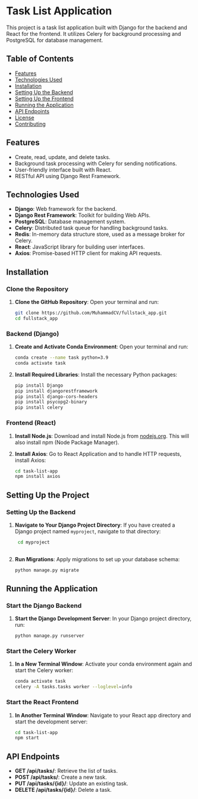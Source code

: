 # Task List Application

This project is a task list application built with Django for the backend and React for the frontend. It utilizes Celery for background processing and PostgreSQL for database management.

## Table of Contents

- [Features](#features)
- [Technologies Used](#technologies-used)
- [Installation](#installation)
- [Setting Up the Backend](#setting-up-the-backend)
- [Setting Up the Frontend](#setting-up-the-frontend)
- [Running the Application](#running-the-application)
- [API Endpoints](#api-endpoints)
- [License](#license)
- [Contributing](#contributing)

## Features

- Create, read, update, and delete tasks.
- Background task processing with Celery for sending notifications.
- User-friendly interface built with React.
- RESTful API using Django Rest Framework.

## Technologies Used

- **Django**: Web framework for the backend.
- **Django Rest Framework**: Toolkit for building Web APIs.
- **PostgreSQL**: Database management system.
- **Celery**: Distributed task queue for handling background tasks.
- **Redis**: In-memory data structure store, used as a message broker for Celery.
- **React**: JavaScript library for building user interfaces.
- **Axios**: Promise-based HTTP client for making API requests.

## Installation

### Clone the Repository

1. **Clone the GitHub Repository**:
   Open your terminal and run:
   ```bash
   git clone https://github.com/MuhammadCV/fullstack_app.git
   cd fullstack_app

### Backend (Django)

1. **Create and Activate Conda Environment**: Open your terminal and run:

   ```bash
   conda create --name task python=3.9
   conda activate task

2. **Install Required Libraries**: Install the necessary Python packages:

   ```bash
   pip install Django
   pip install djangorestframework
   pip install django-cors-headers
   pip install psycopg2-binary
   pip install celery
   
### Frontend (React)

1. **Install Node.js**: Download and install Node.js from [nodejs.org](https://nodejs.org/). This will also install npm (Node Package Manager).

2. **Install Axios**: Go to React Application and to handle HTTP requests, install Axios:

   ```bash
   cd task-list-app
   npm install axios
   
Setting Up the Project
----------------------

### Setting Up the Backend

1. **Navigate to Your Django Project Directory**: If you have created a Django project named `myproject`, navigate to that directory:

   ```bash
    cd myproject
    
3. **Run Migrations**: Apply migrations to set up your database schema:

   ```bash
   python manage.py migrate


Running the Application
-----------------------

### Start the Django Backend

1. **Start the Django Development Server**: In your Django project directory, run:

   ```bash
   python manage.py runserver
   
### Start the Celery Worker

1. **In a New Terminal Window**: Activate your conda environment again and start the Celery worker:

   ```bash
   conda activate task
   celery -A tasks.tasks worker --loglevel=info
   
### Start the React Frontend

1. **In Another Terminal Window**: Navigate to your React app directory and start the development server:

   ```bash
   cd task-list-app
   npm start
   
API Endpoints
-------------

-   **GET /api/tasks/**: Retrieve the list of tasks.
-   **POST /api/tasks/**: Create a new task.
-   **PUT /api/tasks/{id}/**: Update an existing task.
-   **DELETE /api/tasks/{id}/**: Delete a task.
